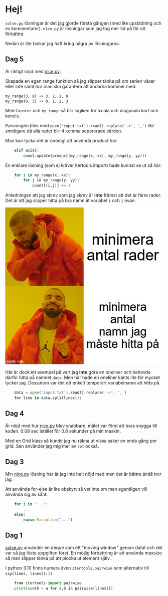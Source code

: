 # Hej!

`solve.py` lösningar är det jag gjorde första gången (med lite upstädning och ev kommentarer).
`nice.py` är lösningar som jag tog mer tid på för att förbättra.

Nedan är lite tankar jag haft kring några av lösningarna.

## Dag 5

Är riktigt nöjd med [nice.py](5/nice.py).

Skapade en egen range funktion så jag slipper tänka på om serien växer eller inte samt hur man ska garantera att ändarna kommer med.

    my_range(3, 0) -> 3, 2, 1, 0
    my_range(0, 3) -> 0, 1, 2, 3

Med `Counter` och `my_range` så blir logiken för axiala och diagonala kort och koncis. 

Parsningen blev med `open('input.txt').read().replace('->', ',')` lite smidigare då alla rader blir 4 komma separerade värden.

Man kan tycka det är onödigt att använda product här:
```python
    elif axial:
        count.update(product(my_range(x, xx), my_range(y, yy)))
```

En enklare lösning (som ej kräver itertools import) hade kunnat se ut så här:
```python
    for i in my_range(x, xx):
        for j in my_range(y, yy):
            count[(i,j)] += 1
```
Anledningen att jag skrev som jag skrev är **inte** främst att det är färre rader. Det är att jag slipper hitta på bra namn åt variabel `i` och `j` ovan.

![drake meme](drake-meme.jpg)

Här är dock ett exempel på vart jag **inte** göra en oneliner och behövde därför hitta på namnet `data`. Men här hade en oneliner känts lite för mycket tycker jag. Dessutom var det ett enkelt temporärt variabelnamn att hitta på.
```python
    data = open('input.txt').read().replace('->', ',')
    for line in data.splitlines():
```
## Dag 4

Är nöjd med hur [nice.py](4/nice.py) blev snabbare, målet var först att bara snygga till koden.
0.08 sec istället för 0.8 sekunder på min maskin.

Med en Grid klass så kunde jag nu räkna ut vissa saker en enda gång per grid.
Sen använder jag mig mer av `set` också.


## Dag 3

Min [nice.py](3/nice.py) lösning här är jag inte helt nöjd med men det är bättre ändå tror jag.

Att använda for-else är lite obskyrt så vet inte om man egentligen vill använda sig av sånt.
```python
    for i in "...":
        ...
    else:
        raise Exception("...")
```

## Dag 1

[solve.py](1/solve.py) använder en deque som ett "moving window" genom datat och det var så jag löste uppgiften först.
En möjlig förbättring är att använda maxsize så man slipper tänka på att plocka ut element själv.

I python 3.10 finns numera även `itertools.pairwise` som alternativ till `zip(lines, lines[1:])`

```python
    from itertools import pairwise
    print(sum(b > a for a,b in pairwise(lines)))
```